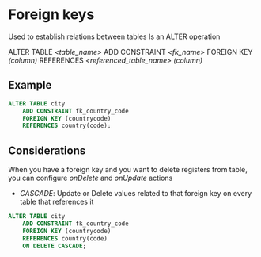 # Foreign keys

Used to establish relations between tables
Is an ALTER operation

ALTER TABLE _<table_name>_ ADD CONSTRAINT _<fk_name>_ FOREIGN KEY _(column)_ REFERENCES _<referenced_table_name>_ _(column)_

## Example

```sql
ALTER TABLE city
    ADD CONSTRAINT fk_country_code
    FOREIGN KEY (countrycode)
    REFERENCES country(code);
```

## Considerations

When you have a foreign key and you want to delete registers from table, you can configure _onDelete_ and _onUpdate_ actions

- _CASCADE_: Update or Delete values related to that foreign key on every table that references it

```sql
ALTER TABLE city
    ADD CONSTRAINT fk_country_code
    FOREIGN KEY (countrycode)
    REFERENCES country(code)
    ON DELETE CASCADE;
```
